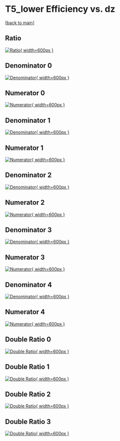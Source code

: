 # T5_lower Efficiency vs. dz

[[back to main](./)]



## Ratio

[![Ratio](../mtv/var/T5_lower_base_13_0_eff_dz.png){ width=600px }](../mtv/var/T5_lower_base_13_0_eff_dz.pdf)

## Denominator 0

[![Denominator](../mtv/den/T5_lower_base_13_0_eff_dz_den0.png){ width=600px }](../mtv/den/T5_lower_base_13_0_eff_dz_den0.pdf)

## Numerator 0

[![Numerator](../mtv/num/T5_lower_base_13_0_eff_dz_num0.png){ width=600px }](../mtv/num/T5_lower_base_13_0_eff_dz_num0.pdf)

## Denominator 1

[![Denominator](../mtv/den/T5_lower_base_13_0_eff_dz_den1.png){ width=600px }](../mtv/den/T5_lower_base_13_0_eff_dz_den1.pdf)

## Numerator 1

[![Numerator](../mtv/num/T5_lower_base_13_0_eff_dz_num1.png){ width=600px }](../mtv/num/T5_lower_base_13_0_eff_dz_num1.pdf)

## Denominator 2

[![Denominator](../mtv/den/T5_lower_base_13_0_eff_dz_den2.png){ width=600px }](../mtv/den/T5_lower_base_13_0_eff_dz_den2.pdf)

## Numerator 2

[![Numerator](../mtv/num/T5_lower_base_13_0_eff_dz_num2.png){ width=600px }](../mtv/num/T5_lower_base_13_0_eff_dz_num2.pdf)

## Denominator 3

[![Denominator](../mtv/den/T5_lower_base_13_0_eff_dz_den3.png){ width=600px }](../mtv/den/T5_lower_base_13_0_eff_dz_den3.pdf)

## Numerator 3

[![Numerator](../mtv/num/T5_lower_base_13_0_eff_dz_num3.png){ width=600px }](../mtv/num/T5_lower_base_13_0_eff_dz_num3.pdf)

## Denominator 4

[![Denominator](../mtv/den/T5_lower_base_13_0_eff_dz_den4.png){ width=600px }](../mtv/den/T5_lower_base_13_0_eff_dz_den4.pdf)

## Numerator 4

[![Numerator](../mtv/num/T5_lower_base_13_0_eff_dz_num4.png){ width=600px }](../mtv/num/T5_lower_base_13_0_eff_dz_num4.pdf)

## Double Ratio 0

[![Double Ratio](../mtv/ratio/T5_lower_base_13_0_eff_dz_ratio0.png){ width=600px }](../mtv/ratio/T5_lower_base_13_0_eff_dz_ratio0.pdf)

## Double Ratio 1

[![Double Ratio](../mtv/ratio/T5_lower_base_13_0_eff_dz_ratio1.png){ width=600px }](../mtv/ratio/T5_lower_base_13_0_eff_dz_ratio1.pdf)

## Double Ratio 2

[![Double Ratio](../mtv/ratio/T5_lower_base_13_0_eff_dz_ratio2.png){ width=600px }](../mtv/ratio/T5_lower_base_13_0_eff_dz_ratio2.pdf)

## Double Ratio 3

[![Double Ratio](../mtv/ratio/T5_lower_base_13_0_eff_dz_ratio3.png){ width=600px }](../mtv/ratio/T5_lower_base_13_0_eff_dz_ratio3.pdf)

